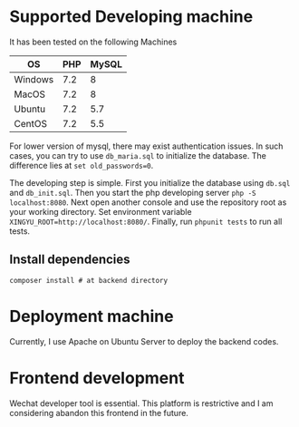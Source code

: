 # Supported Developing machine
It has been tested on the following Machines

| OS      | PHP | MySQL |
|---------|-----|-------|
| Windows | 7.2 | 8     |
| MacOS   | 7.2 | 8     |
| Ubuntu  | 7.2 | 5.7   |
| CentOS  | 7.2 | 5.5   |

For lower version of mysql, there may exist authentication issues. In such cases, you can try to use `db_maria.sql` to initialize the database. The difference lies at `set old_passwords=0`.

The developing step is simple. First you initialize the database using `db.sql` and `db_init.sql`. Then you start the php developing
server `php -S localhost:8080`. Next open another console and use the repository root as your working directory. Set environment variable `XINGYU_ROOT=http://localhost:8080/`. Finally, run `phpunit tests` to run all tests.
## Install dependencies

```shell
composer install # at backend directory
```

# Deployment machine
Currently, I use Apache on Ubuntu Server to deploy the backend codes.

# Frontend development
Wechat developer tool is essential. This platform is restrictive and I am considering abandon this frontend in the future.